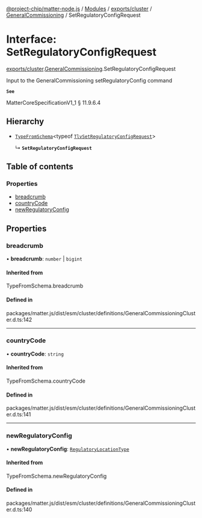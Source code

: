 [@project-chip/matter-node.js](../README.md) / [Modules](../modules.md) / [exports/cluster](../modules/exports_cluster.md) / [GeneralCommissioning](../modules/exports_cluster.GeneralCommissioning.md) / SetRegulatoryConfigRequest

# Interface: SetRegulatoryConfigRequest

[exports/cluster](../modules/exports_cluster.md).[GeneralCommissioning](../modules/exports_cluster.GeneralCommissioning.md).SetRegulatoryConfigRequest

Input to the GeneralCommissioning setRegulatoryConfig command

**`See`**

MatterCoreSpecificationV1_1 § 11.9.6.4

## Hierarchy

- [`TypeFromSchema`](../modules/exports_tlv.md#typefromschema)\<typeof [`TlvSetRegulatoryConfigRequest`](../modules/exports_cluster.GeneralCommissioning.md#tlvsetregulatoryconfigrequest)\>

  ↳ **`SetRegulatoryConfigRequest`**

## Table of contents

### Properties

- [breadcrumb](exports_cluster.GeneralCommissioning.SetRegulatoryConfigRequest.md#breadcrumb)
- [countryCode](exports_cluster.GeneralCommissioning.SetRegulatoryConfigRequest.md#countrycode)
- [newRegulatoryConfig](exports_cluster.GeneralCommissioning.SetRegulatoryConfigRequest.md#newregulatoryconfig)

## Properties

### breadcrumb

• **breadcrumb**: `number` \| `bigint`

#### Inherited from

TypeFromSchema.breadcrumb

#### Defined in

packages/matter.js/dist/esm/cluster/definitions/GeneralCommissioningCluster.d.ts:142

___

### countryCode

• **countryCode**: `string`

#### Inherited from

TypeFromSchema.countryCode

#### Defined in

packages/matter.js/dist/esm/cluster/definitions/GeneralCommissioningCluster.d.ts:141

___

### newRegulatoryConfig

• **newRegulatoryConfig**: [`RegulatoryLocationType`](../enums/exports_cluster.GeneralCommissioning.RegulatoryLocationType.md)

#### Inherited from

TypeFromSchema.newRegulatoryConfig

#### Defined in

packages/matter.js/dist/esm/cluster/definitions/GeneralCommissioningCluster.d.ts:140
